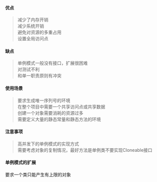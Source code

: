 #### 优点
> 减少了内存开销<br>
> 减少系统开销<br>
> 避免对资源的多重占用<br>
> 设置全局访问点

#### 缺点
> 单例模式一般没有接口，扩展很困难<br>
> 对测试不利<br>
> 和单一职责原则有冲突

#### 使用场景
> 要求生成唯一序列号的环境<br>
> 在整个项目中需要一个共享访问点或共享数据<br>
> 创建一个对象需要消耗的资源过多<br>
> 需要定义大量的静态常量和静态方法的环境

#### 注意事项

> 高并发下的单例模式的实现方式<br>
> 需要考虑对象的复制情况，最好方法是单例类不要实现Cloneable接口

#### 单例模式的扩展
要求一个类只能产生有上限的对象

